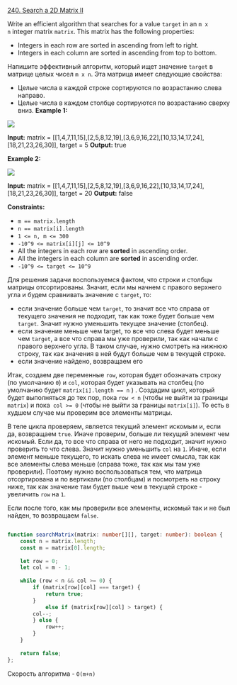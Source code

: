[240. Search a 2D Matrix II](https://leetcode.com/problems/search-a-2d-matrix-ii/)

Write an efficient algorithm that searches for a value `target` in an `m x n` integer matrix `matrix`. This matrix has the following properties:

- Integers in each row are sorted in ascending from left to right.
- Integers in each column are sorted in ascending from top to bottom.

Напишите эффективный алгоритм, который ищет значение `target` в матрице целых чисел `m x n`. Эта матрица имеет следующие свойства:

- Целые числа в каждой строке сортируются по возрастанию слева направо.
- Целые числа в каждом столбце сортируются по возрастанию сверху вниз.
**Example 1:**

![](https://assets.leetcode.com/uploads/2020/11/24/searchgrid2.jpg)

**Input:** matrix = [[1,4,7,11,15],[2,5,8,12,19],[3,6,9,16,22],[10,13,14,17,24],[18,21,23,26,30]], target = 5
**Output:** true

**Example 2:**

![](https://assets.leetcode.com/uploads/2020/11/24/searchgrid.jpg)

**Input:** matrix = [[1,4,7,11,15],[2,5,8,12,19],[3,6,9,16,22],[10,13,14,17,24],[18,21,23,26,30]], target = 20
**Output:** false

**Constraints:**

- `m == matrix.length`
- `n == matrix[i].length`
- `1 <= n, m <= 300`
- `-10^9 <= matrix[i][j] <= 10^9`
- All the integers in each row are **sorted** in ascending order.
- All the integers in each column are **sorted** in ascending order.
- `-10^9 <= target <= 10^9`

Для решения задачи воспользуемся фактом, что строки и столбцы матрицы отсортированы. Значит, если мы начнем с правого верхнего угла и будем сравнивать значение с `target`, то:

- если значение больше чем `target`, то значит все что справа от текущего значения не подходит, так как тоже будет больше чем `target`. Значит нужно уменьшить текущее значение (столбец).
- если значение меньше чем target, то все что слева будет меньше чем `target`, а все что справа мы уже проверили, так как начали с правого верхнего угла. В таком случае, нужно смотреть на нижнюю строку, так как значения в ней будут больше чем в текущей строке.
- если значение найдено, возвращаем его

Итак, создаем две переменные `row`, которая будет обозначать строку (по умолчанию `0`) и `col`, которая будет указывать на столбец (по умолчанию будет `matrix[i].length == n` ) . 
Создадим цикл, который будет выполняться до тех пор, пока `row < n` (чтобы не выйти за границы `matrix`) и пока` col >= 0` (чтобы не выйти за границы `matrix[i]`). То есть в худшем случае мы проверим все элементы матрицы. 

В теле цикла проверяем, является текущий элемент искомым и, если да, возвращаем `true`. 
Иначе проверим, больше ли текущий элемент чем искомый. Если да, то все что справа от него не подходит, значит нужно проверить то что слева. Значит нужно уменьшить `col` на `1`. 
Иначе, если элемент меньше текущего, то искать  слева не имеет смысла, так как все элементы слева меньше (справа тоже, так как мы там уже проверили). Поэтому нужно воспользоваться тем, что матрица отсортирована и по вертикали (по столбцам) и посмотреть на строку ниже, так как значение там будет выше чем в текущей строке - увеличить `row` на `1`. 

Если после того, как мы проверили все элементы, искомый так и не был найден, то возвращаем `false`.

```ts

function searchMatrix(matrix: number[][], target: number): boolean {
	const n = matrix.length;
	const m = matrix[0].length;
	
	let row = 0;
	let col = m - 1;
	
	while (row < n && col >= 0) {
		if (matrix[row][col] === target) {
			return true;
		}
			else if (matrix[row][col] > target) {
		col--;
		} else {
			row++;
		}
	}
	
	return false;
};

```

Cкорость алгоритма - `O(m+n)`

